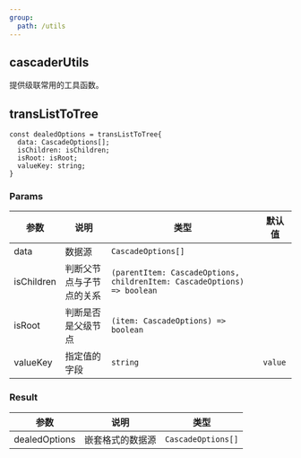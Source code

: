 ```yaml
---
group:
  path: /utils
---
```


## cascaderUtils

提供级联常用的工具函数。

## transListToTree

```
const dealedOptions = transListToTree{
  data: CascadeOptions[];
  isChildren: isChildren;
  isRoot: isRoot;
  valueKey: string;
}
```

### Params

| 参数       | 说明                     | 类型                                                                    | 默认值  |
| ---------- | ------------------------ | ----------------------------------------------------------------------- | ------- |
| data       | 数据源                   | `CascadeOptions[]`                                                      |         |
| isChildren | 判断父节点与子节点的关系 | `(parentItem: CascadeOptions, childrenItem: CascadeOptions) => boolean` |         |
| isRoot     | 判断是否是父级节点       | `(item: CascadeOptions) => boolean`                                     |         |
| valueKey   | 指定值的字段             | `string`                                                                | `value` |

### Result

| 参数          | 说明             | 类型               |
| ------------- | ---------------- | ------------------ |
| dealedOptions | 嵌套格式的数据源 | `CascadeOptions[]` |
